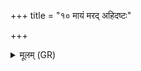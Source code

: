+++
title = "१० मायं मरद् अहिदष्टः"

+++
<details><summary>मूलम् (GR)</summary>

मायं मरद् अहिदष्टः  
पितुर् अस्मा असद् विषम् ।  
इमा ह्य् अस्मा ओषधिम्  
आ हराम्य् अरुन्धतीम् ॥
</details>